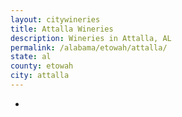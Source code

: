 ```yaml
---
layout: citywineries
title: Attalla Wineries
description: Wineries in Attalla, AL
permalink: /alabama/etowah/attalla/
state: al
county: etowah
city: attalla
---
```

-

